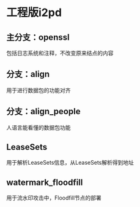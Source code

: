 # 工程版i2pd

## 主分支：openssl

包括日志系统和注释，不改变原来结点的内容

## 分支：align

用于进行数据包的功能对齐

## 分支：align_people

人语言能看懂的数据包功能

## LeaseSets

用于解析LeaseSets信息，从LeaseSets解析得到地址

## watermark_floodfill

用于流水印攻击中，Floodfill节点的部署